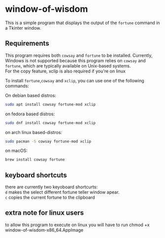 # window-of-wisdom

This is a simple program that displays the output of the `fortune` command in a Tkinter window.

## Requirements

This program requires both `cowsay` and `fortune` to be installed. Currently, Windows is not supported because this program relies on `cowsay` and `fortune`, which are typically available on Unix-based systems.  
For the copy feature, xclip is also required if you're on linux

To install `fortune`,`cowsay` and `xclip`, you can use one of the following commands:

On debian based distros:
```bash
sudo apt install cowsay fortune-mod xclip
```
on fedora based distros:
```bash
sudo dnf install cowsay fortune-mod xclip
```
on arch linux based-distros:
```bash
sudo pacman -S cowsay fortune-mod xclip
```
on macOS:
```bash
brew install cowsay fortune
```
## keyboard shortcuts
there are currently two keyoboard shortcurts:  
`d` makes the select different fortune teller window apear.  
`c` copies the current fortune to the clipboard

## extra note for linux users  
to allow this program to execute on linux you will have to run chmod +x window-of-wisdom-x86_64.AppImage
